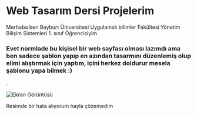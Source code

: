 # Web Tasarım Dersi Projelerim
Merhaba ben Bayburt Üniversitesi Uygulamalı bilimler Fakültesi Yönetim Bilişim Sistemleri 1. sınıf Öğrencisiyim 

### Evet normlade bu kişisel bir web sayfası olması lazımdı ama ben sadece şablon yapıp en azından tasarmını düzenlemiş olup elimi alıştırmak için yaptım, içini herkez doldurur mesela şablonu yapa bilmek :)

.


![Ekran Görüntüsü](./Ekran.png) 

Resimde bir hata alıyorum hayla çözemedim


